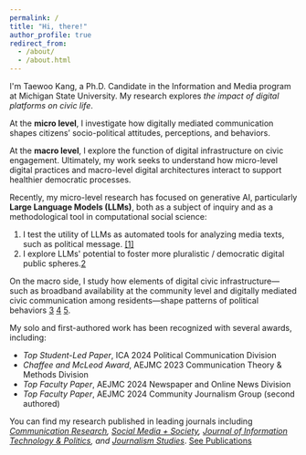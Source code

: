 ```yaml
---
permalink: /
title: "Hi, there!"
author_profile: true
redirect_from: 
  - /about/
  - /about.html
---
```


I'm Taewoo Kang, a Ph.D. Candidate in the Information and Media program at Michigan State University. 
My research explores *the impact of digital platforms on civic life*. 

At the **micro level**, I investigate how digitally mediated communication shapes citizens’ socio-political attitudes, perceptions, and behaviors. 

At the **macro level**, I explore the function of digital infrastructure on civic engagement. Ultimately, my work seeks to understand how micro-level digital practices and macro-level digital architectures interact to support healthier democratic processes.

Recently, my micro-level research has focused on generative AI, particularly **Large Language Models (LLMs)**, both as a subject of inquiry and as a methodological tool in computational social science:

1. I test the utility of LLMs as automated tools for analyzing media texts, such as political message. <a href="https://doi.org/10.48550/arXiv.2502.00903" target="_blank" rel="noopener noreferrer">[1]</a>
2. I explore LLMs' potential to foster more pluralistic / democratic digital public spheres.[2](https://cristianvaccari.com/2024/10/03/program-of-the-10th-conference-of-the-international-journal-of-press-politics-university-of-edinburgh-17-18-october-2024/)

On the macro side, I study how elements of digital civic infrastructure—such as broadband availability at the community level and digitally mediated civic communication among residents—shape patterns of political behaviors [3](https://doi.org/10.1177/00936502241311943) [4](https://doi.org/10.1080/19331681.2025.2511051) [5](https://doi.org/10.1177/20563051251315255).

My solo and first-authored work has been recognized with several awards, including:

- *Top Student-Led Paper*, ICA 2024 Political Communication Division
- *Chaffee and McLeod Award*, AEJMC 2023 Communication Theory & Methods Division
- *Top Faculty Paper*, AEJMC 2024 Newspaper and Online News Division
- *Top Faculty Paper*, AEJMC 2024 Community Journalism Group (second authored)

You can find my research published in leading journals including *[Communication Research](https://doi.org/10.1177/00936502241311943), [Social Media + Society](https://doi.org/10.1177/20563051251315255), [Journal of Information Technology & Politics](https://doi.org/10.1080/19331681.2025.2511051), and [Journalism Studies](https://doi.org/10.1080/1461670X.2023.2246075)*. [See Publications](https://kteen2k.github.io/taewookang/publications/)
